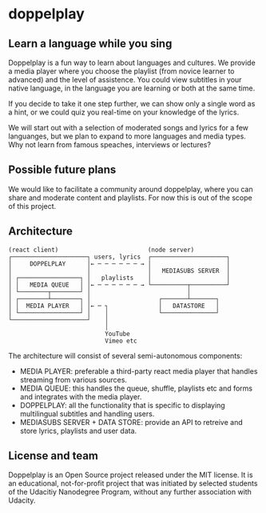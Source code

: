 # doppelplay

## Learn a language while you sing

Doppelplay is a fun way to learn about languages and cultures. We provide a media player 
where you choose the playlist (from novice learner to advanced) and the level of assistence. 
You could view subtitles in your native language, in the language you are learning or both 
at the same time.

If you decide to take it one step further, we can show only a single word as a hint, or we 
could quiz you real-time on your knowledge of the lyrics.
 
We will start out with a selection of moderated songs and lyrics for a few languanges, but 
we plan to expand to more languages and media types. Why not learn from famous speaches, 
interviews or lectures?

## Possible future plans

We would like to facilitate a community around doppelplay, where you can share and moderate 
content and playlists. For now this is out of the scope of this project.

## Architecture

```
(react client)                         (node server)          
┌─────────────────────┐ users, lyrics  ┌─────────────────────┐
│     DOPPELPLAY      │← ─ ─ ─ ─ ─ ─ → │                     │
│                     │                │   MEDIASUBS SERVER  │
│ ┌─────────────────┐ │   playlists    │                     │
│ │   MEDIA QUEUE   │ │← ─ ─ ─ ─ ─ ─ → └──────────┬──────────┘
│ └────────┬────────┘ │                           │
│ ┌────────┴────────┐ │                   ┌───────┴───────┐ 
│ │  MEDIA PLAYER   │ │← ─ ┐              │   DATASTORE   │
│ └─────────────────┘ │    │              └───────────────┘
└─────────────────────┘    │
                           │
                           YouTube
                           Vimeo etc
```

The architecture will consist of several semi-autonomous components:

* MEDIA PLAYER: preferable a third-party react media player that handles streaming from various sources.
* MEDIA QUEUE: this handles the queue, shuffle, playlists etc and forms and integrates with the media player.
* DOPPELPLAY: all the functionality that is specific to displaying multilingual subtitles and handling users.
* MEDIASUBS SERVER + DATA STORE: provide an API to retreive and store lyrics, playlists and user data.


## License and team

Doppelplay is an Open Source project released under the MIT license. It is an educational, 
not-for-profit project that was initiated by selected students of the Udacitiy Nanodegree 
Program, without any further association with Udacity.
